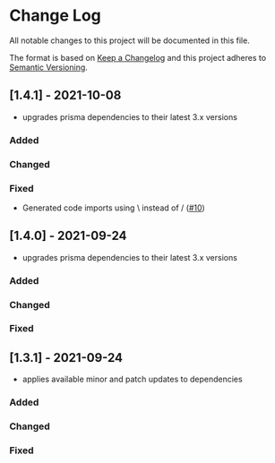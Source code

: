 # Change Log

All notable changes to this project will be documented in this file.

The format is based on [Keep a Changelog](http://keepachangelog.com/)
and this project adheres to [Semantic Versioning](http://semver.org/).

## [1.4.1] - 2021-10-08

- upgrades prisma dependencies to their latest 3.x versions

### Added

### Changed

### Fixed

- Generated code imports using \ instead of / ([#10](https://github.com/vegardit/prisma-generator-nestjs-dto/issues/10))

## [1.4.0] - 2021-09-24

- upgrades prisma dependencies to their latest 3.x versions

### Added

### Changed

### Fixed

## [1.3.1] - 2021-09-24

- applies available minor and patch updates to dependencies

### Added

### Changed

### Fixed
